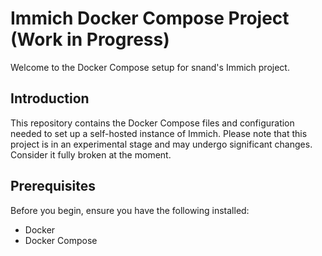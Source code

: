 # Immich Docker Compose Project (Work in Progress)

Welcome to the Docker Compose setup for snand's Immich project.

## Introduction

This repository contains the Docker Compose files and configuration needed to set up a self-hosted instance of Immich. Please note that this project is in an experimental stage and may undergo significant changes.  Consider it fully broken at the moment.

## Prerequisites

Before you begin, ensure you have the following installed:
- Docker
- Docker Compose